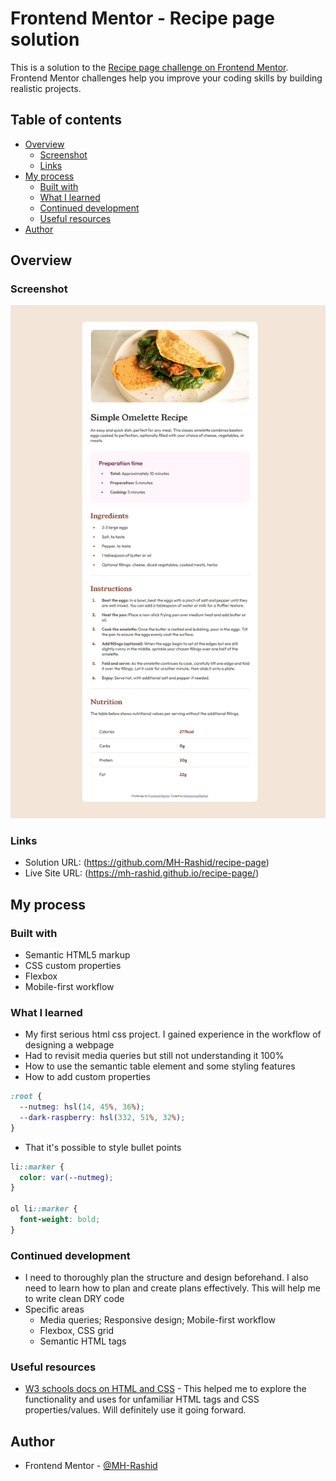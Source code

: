 # Frontend Mentor - Recipe page solution

This is a solution to the [Recipe page challenge on Frontend Mentor](https://www.frontendmentor.io/challenges/recipe-page-KiTsR8QQKm). Frontend Mentor challenges help you improve your coding skills by building realistic projects. 

## Table of contents

- [Overview](#overview)
  - [Screenshot](#screenshot)
  - [Links](#links)
- [My process](#my-process)
  - [Built with](#built-with)
  - [What I learned](#what-i-learned)
  - [Continued development](#continued-development)
  - [Useful resources](#useful-resources)
- [Author](#author)

## Overview

### Screenshot

![](./design/final-screenshot.jpeg)

### Links

- Solution URL: (https://github.com/MH-Rashid/recipe-page)
- Live Site URL: (https://mh-rashid.github.io/recipe-page/)

## My process

### Built with

- Semantic HTML5 markup
- CSS custom properties
- Flexbox
- Mobile-first workflow

### What I learned

- My first serious html css project. I gained experience in the workflow of designing a webpage
- Had to revisit media queries but still not understanding it 100%
- How to use the semantic table element and some styling features
- How to add custom properties

```css
:root {
  --nutmeg: hsl(14, 45%, 36%);
  --dark-raspberry: hsl(332, 51%, 32%);
}
```

- That it's possible to style bullet points
```css
li::marker {
  color: var(--nutmeg);
}

ol li::marker {
  font-weight: bold;
}
```

### Continued development
- I need to thoroughly plan the structure and design beforehand. I also need to learn how to plan and create plans effectively. This will help me to write clean DRY code
- Specific areas
  - Media queries; Responsive design; Mobile-first workflow
  - Flexbox, CSS grid
  - Semantic HTML tags

### Useful resources

- [W3 schools docs on HTML and CSS](https://www.w3schools.com/) - This helped me to explore the functionality and uses for unfamiliar HTML tags and CSS properties/values. Will definitely use it going forward.

## Author

- Frontend Mentor - [@MH-Rashid](https://www.frontendmentor.io/profile/MH-Rashid)
